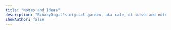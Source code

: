 ```yaml
---
title: "Notes and Ideas"
description: "BinaryDigit's digital garden, aka cafe, of ideas and notes."
showAuthor: false
---
```

<link href="https://binarydigit.cafe" rel="me">